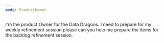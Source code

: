 ```yaml
---
mode: ProductOwner
---
```

I'm the product Owner for the Data Dragons. I need to prepare for my weekly refinement session please can you help me prepare the items for the backlog refinement session.